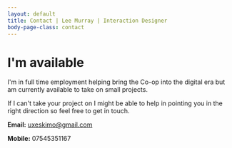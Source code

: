 ```yaml
---
layout: default
title: Contact | Lee Murray | Interaction Designer
body-page-class: contact
---
```


<h1 class="title">I'm available</h1>

<p>I'm in full time employment helping bring the Co-op into the digital era but am currently available to take on small projects.</p>

<p>If I can't take your project on I might be able to help in pointing you in the right direction so feel free to get in touch.</p>

<p><strong>Email:</strong> <a href="mailto:uxeskimo@gmail.com">uxeskimo@gmail.com</a></p>

<p><strong>Mobile:</strong> 07545351167</p>
